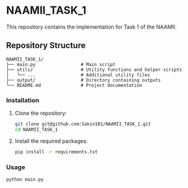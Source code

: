 # NAAMII_TASK_1

This repository contains the implementation for Task 1 of the NAAMII.
## Repository Structure

```
NAAMII_TASK_1/
├── main.py                 # Main script
├── utils/                  # Utility functions and helper scripts
│   └── ...                 # Additional utility files
├── output/                 # Directory containing outputs
└── README.md               # Project documentation
```

### Installation

1. Clone the repository:

   ```bash
   git clone git@github.com:Sakin101/NAAMII_TASK_1.git
   cd NAAMII_TASK_1
   ```

2. Install the required packages:

   ```bash
   pip install -r requirements.txt
   ```

### Usage


```bash
python main.py
```
